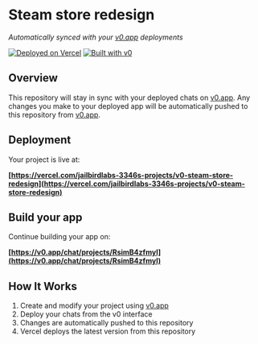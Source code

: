 # Steam store redesign

*Automatically synced with your [v0.app](https://v0.app) deployments*

[![Deployed on Vercel](https://img.shields.io/badge/Deployed%20on-Vercel-black?style=for-the-badge&logo=vercel)](https://vercel.com/jailbirdlabs-3346s-projects/v0-steam-store-redesign)
[![Built with v0](https://img.shields.io/badge/Built%20with-v0.app-black?style=for-the-badge)](https://v0.app/chat/projects/RsimB4zfmyl)

## Overview

This repository will stay in sync with your deployed chats on [v0.app](https://v0.app).
Any changes you make to your deployed app will be automatically pushed to this repository from [v0.app](https://v0.app).

## Deployment

Your project is live at:

**[https://vercel.com/jailbirdlabs-3346s-projects/v0-steam-store-redesign](https://vercel.com/jailbirdlabs-3346s-projects/v0-steam-store-redesign)**

## Build your app

Continue building your app on:

**[https://v0.app/chat/projects/RsimB4zfmyl](https://v0.app/chat/projects/RsimB4zfmyl)**

## How It Works

1. Create and modify your project using [v0.app](https://v0.app)
2. Deploy your chats from the v0 interface
3. Changes are automatically pushed to this repository
4. Vercel deploys the latest version from this repository